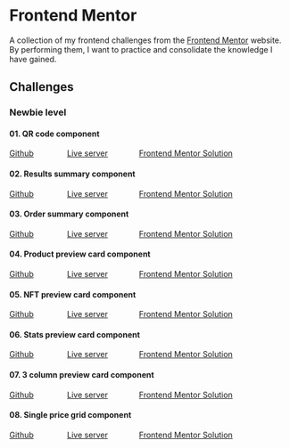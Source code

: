 # Frontend Mentor

A collection of my frontend challenges from the [Frontend Mentor](https://www.frontendmentor.io/home) website. By performing them, I want to practice and consolidate the knowledge I have gained.

## Challenges

### Newbie level

#### 01. QR code component

[Github](https://github.com/ZbigniewSlawik/Frontend-Mentor/tree/main/01.%20qr-code-component-main) &emsp;&emsp;&emsp;&emsp;[Live server](https://zbigniew-slawik-qr-code-component.netlify.app)&emsp;&emsp;&emsp;&emsp;[Frontend Mentor Solution](https://www.frontendmentor.io/solutions/my-first-qr-code-component-xF0EaItoQW)

#### 02. Results summary component

[Github](https://github.com/ZbigniewSlawik/Frontend-Mentor/tree/main/02.%20results-summary-component-main) &emsp;&emsp;&emsp;&emsp;[Live server](https://zbigniew-slawik-results-summary.netlify.app/)&emsp;&emsp;&emsp;&emsp;[Frontend Mentor Solution](https://www.frontendmentor.io/solutions/results-summary-component-by-zbigniew-sawik-brrjV0EerG)

#### 03. Order summary component

[Github](https://github.com/ZbigniewSlawik/Frontend-Mentor/tree/main/03.%20order-summary-component-main) &emsp;&emsp;&emsp;&emsp;[Live server](https://zbigniew-slawik-order-summary.netlify.app/)&emsp;&emsp;&emsp;&emsp;[Frontend Mentor Solution](https://www.frontendmentor.io/solutions/order-summary-component-by-zbigniew-sawik-WzGxgvKoCr)

#### 04. Product preview card component

[Github](https://github.com/ZbigniewSlawik/Frontend-Mentor/tree/main/04.%20product-preview-card-component-main) &emsp;&emsp;&emsp;&emsp;[Live server](https://zbigniew-slawik-product-preview-card.netlify.app/)&emsp;&emsp;&emsp;&emsp;[Frontend Mentor Solution](https://www.frontendmentor.io/solutions/product-preview-card-component-by-zbigniew-sawik-vZlp55DAQY)

#### 05. NFT preview card component

[Github](https://github.com/ZbigniewSlawik/Frontend-Mentor/tree/main/06.%20stats-preview-card-component-main) &emsp;&emsp;&emsp;&emsp;[Live server](https://zbigniew-slawik-nft-preview-card.netlify.app/)&emsp;&emsp;&emsp;&emsp;[Frontend Mentor Solution](https://www.frontendmentor.io/solutions/nft-preview-card-component-by-zbigniew-sawik-WB8MLsg8fC)

#### 06. Stats preview card component

[Github](https://github.com/ZbigniewSlawik/Frontend-Mentor/tree/main/06.%20stats-preview-card-component-main) &emsp;&emsp;&emsp;&emsp;[Live server](https://zbigniew-slawik-stats-preview-card.netlify.app/)&emsp;&emsp;&emsp;&emsp;[Frontend Mentor Solution](https://www.frontendmentor.io/solutions/stats-preview-card-component-by-zbigniew-sawik-yf2iz6unBs)

#### 07. 3 column preview card component

[Github](https://github.com/ZbigniewSlawik/Frontend-Mentor/tree/main/07.%203-column-preview-card-component-main) &emsp;&emsp;&emsp;&emsp;[Live server](https://zbigniew-slawik-3-column-card.netlify.app/)&emsp;&emsp;&emsp;&emsp;[Frontend Mentor Solution](https://www.frontendmentor.io/solutions/3-column-preview-card-component-by-zbigniew-sawik-HGD0FNjG1M)

#### 08. Single price grid component

[Github](https://github.com/ZbigniewSlawik/Frontend-Mentor/tree/main/08.%20single-price-grid-component-master) &emsp;&emsp;&emsp;&emsp;[Live server](https://zbigniew-slawik-single-price-grid.netlify.app/)&emsp;&emsp;&emsp;&emsp;[Frontend Mentor Solution](https://www.frontendmentor.io/solutions/single-price-grid-component-by-zbigniew-sawik-PHSlfqU3D-)
